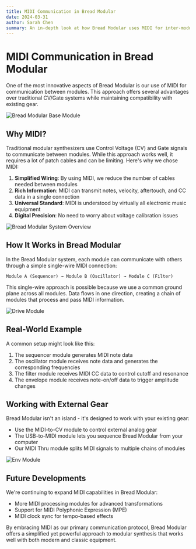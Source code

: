```yaml
---
title: MIDI Communication in Bread Modular
date: 2024-03-31
author: Sarah Chen
summary: An in-depth look at how Bread Modular uses MIDI for inter-module communication and what this means for your setups.
---
```


# MIDI Communication in Bread Modular

One of the most innovative aspects of Bread Modular is our use of MIDI for communication between modules. This approach offers several advantages over traditional CV/Gate systems while maintaining compatibility with existing gear.

![Bread Modular Base Module](/images/modules/base.jpg)

## Why MIDI?

Traditional modular synthesizers use Control Voltage (CV) and Gate signals to communicate between modules. While this approach works well, it requires a lot of patch cables and can be limiting. Here's why we chose MIDI:

1. **Simplified Wiring**: By using MIDI, we reduce the number of cables needed between modules
2. **Rich Information**: MIDI can transmit notes, velocity, aftertouch, and CC data in a single connection
3. **Universal Standard**: MIDI is understood by virtually all electronic music equipment
4. **Digital Precision**: No need to worry about voltage calibration issues

![Bread Modular System Overview](/images/home-slide/03.jpg)

## How It Works in Bread Modular

In the Bread Modular system, each module can communicate with others through a simple single-wire MIDI connection:

```
Module A (Sequencer) → Module B (Oscillator) → Module C (Filter)
```

This single-wire approach is possible because we use a common ground plane across all modules. Data flows in one direction, creating a chain of modules that process and pass MIDI information.

![Drive Module](/images/modules/drive.jpg)

## Real-World Example

A common setup might look like this:

1. The sequencer module generates MIDI note data
2. The oscillator module receives note data and generates the corresponding frequencies
3. The filter module receives MIDI CC data to control cutoff and resonance
4. The envelope module receives note-on/off data to trigger amplitude changes

## Working with External Gear

Bread Modular isn't an island - it's designed to work with your existing gear:

- Use the MIDI-to-CV module to control external analog gear
- The USB-to-MIDI module lets you sequence Bread Modular from your computer
- Our MIDI Thru module splits MIDI signals to multiple chains of modules

![Env Module](/images/modules/env.jpg)

## Future Developments

We're continuing to expand MIDI capabilities in Bread Modular:

- More MIDI processing modules for advanced transformations
- Support for MIDI Polyphonic Expression (MPE)
- MIDI clock sync for tempo-based effects

By embracing MIDI as our primary communication protocol, Bread Modular offers a simplified yet powerful approach to modular synthesis that works well with both modern and classic equipment. 